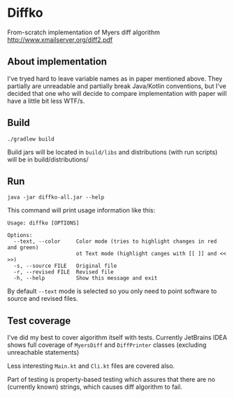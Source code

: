 # Diffko

From-scratch implementation of Myers diff algorithm http://www.xmailserver.org/diff2.pdf

## About implementation

I've tryed hard to leave variable names as in paper mentioned above.
They partially are unreadable and partially break Java/Kotlin conventions,
but I've decided that one who will decide to compare implementation with
paper will have a little bit less WTF/s.

## Build

```
./gradlew build
```

Build jars will be located in `build/libs` and distributions (with run scripts) will be in build/distributions/

## Run

```
java -jar diffko-all.jar --help
```

This command will print usage information like this:

```
Usage: diffko [OPTIONS]

Options:
  --text, --color     Color mode (tries to highlight changes in red and green)
                      ot Text mode (highlight canges with [[ ]] and << >>)
  -s, --source FILE   Original file
  -r, --revised FILE  Revised file
  -h, --help          Show this message and exit
```

By default `--text` mode is selected so you only need to point software to source and revised files.

## Test coverage

I've did my best to cover algorithm itself with tests. Currently JetBrains IDEA shows full coverage of
`MyersDiff` and `DiffPrinter` classes (excluding unreachable statements)

Less interesting `Main.kt` and `Cli.kt` files are covered also.

Part of testing is property-based testing which assures that there are no (currently known) strings, which
causes diff algorithm to fail.
